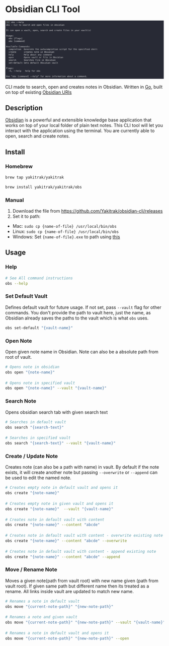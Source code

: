 # Obsidian CLI Tool

![Obs Usage](./docs/obs-usage.png)

CLI made to search, open and creates notes in Obsidian. Written in [Go](https://go.dev/), built on top of existing [Obsidian URIs](https://help.obsidian.md/Advanced+topics/Using+obsidian+URI)

## Description

[Obsidian](https://obsidian.md/) is a powerful and extensible knowledge base application
that works on top of your local folder of plain text notes. This CLI tool will let you interact with the application using the terminal. You are currently able to open, search and create notes.

## Install

### Homebrew

```Bash
brew tap yakitrak/yakitrak
```

```Bash
brew install yakitrak/yakitrak/obs
```

### Manual

1. Download the file from https://github.com/Yakitrak/obsidian-cli/releases
2. Set it to path:

- Mac: `sudo cp {name-of-file} /usr/local/bin/obs`
- Linux: `sudo cp {name-of-file} /usr/local/bin/obs`
- Windows: Set `{name-of-file}.exe` to path using [this](https://www.architectryan.com/2018/03/17/add-to-the-path-on-windows-10/)

## Usage

### Help

```bash
# See All command instructions
obs --help
```

### Set Default Vault

Defines default vault for future usage. If not set, pass `--vault` flag for other commands. You don't provide the path to vault here, just the name, as Obsidian already saves the paths to the vault which is what `obs` uses.

```bash
obs set-default "{vault-name}"
```

### Open Note

Open given note name in Obsidian. Note can also be a absolute path from root of vault.

```bash
# Opens note in obsidian
obs open "{note-name}"

# Opens note in specified vault
obs open "{note-name}" --vault "{vault-name}"

```

### Search Note

Opens obsidian search tab with given search text

```bash
# Searches in default vault
obs search "{search-text}"

# Searches in specified vault
obs search "{search-text}" --vault "{vault-name}"

```

### Create / Update Note

Creates note (can also be a path with name) in vault. By default if the note exists, it will create another note but passing `--overwrite` or `--append` can be used to edit the named note.

```bash
# Creates empty note in default vault and opens it
obs create "{note-name}"

# Creates empty note in given vault and opens it
obs create "{note-name}"  --vault "{vault-name}"

# Creates note in default vault with content
obs create "{note-name}" --content "abcde"

# Creates note in default vault with content - overwrite existing note
obs create "{note-name}" --content "abcde" --overwrite

# Creates note in default vault with content - append existing note
obs create "{note-name}" --content "abcde" --append

```

### Move / Rename Note

Moves a given note(path from vault root) with new name given (path from vault root). If given same path but different name then its treated as a rename. All links inside vault are updated to match new name.

```bash
# Renames a note in default vault
obs move "{current-note-path}" "{new-note-path}"

# Renames a note and given vault
obs move "{current-note-path}" "{new-note-path}" --vault "{vault-name}"

# Renames a note in default vault and opens it
obs move "{current-note-path}" "{new-note-path}" --open
```

